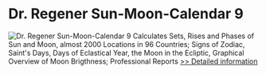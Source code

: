 # Dr. Regener Sun-Moon-Calendar 9
![Dr. Regener Sun-Moon-Calendar 9](https://mycommerce.akamaized.net/api/pimages/P187603/BIG/187603.GIF)
Calculates Sets, Rises and Phases of Sun and Moon, almost 2000 Locations in 96 Countries; Signs of Zodiac, Saint's Days, Days of Eclastical Year, the Moon in the Ecliptic, Graphical Overview of Moon Brigthness; Professional Reports
[>> Detailed information](https://secure.shareit.com/shareit/product.html?productid=187603&affiliateid=200057808)